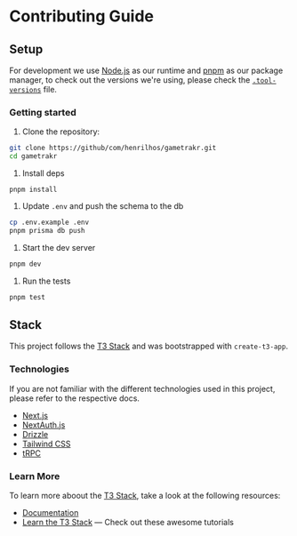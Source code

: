# Contributing Guide

## Setup

For development we use [Node.js](https://nodejs.org) as our runtime and [pnpm](https://pnpm.io) as our package manager, to check out the versions we're using, please check the [`.tool-versions`](../.tool-versions) file.

### Getting started

1. Clone the repository:

```bash
git clone https://github/com/henrilhos/gametrakr.git
cd gametrakr
```

1. Install deps

```badh
pnpm install
```

1. Update `.env` and push the schema to the db

```bash
cp .env.example .env
pnpm prisma db push
```

1. Start the dev server

```bash
pnpm dev
```

1. Run the tests

```bash
pnpm test
```

## Stack

This project follows the [T3 Stack](https://create.t3.gg) and was bootstrapped with `create-t3-app`.

### Technologies

If you are not familiar with the different technologies used in this project, please refer to the respective docs.

- [Next.js](https://nextjs.org)
- [NextAuth.js](https://next-auth.js.org)
- [Drizzle](https://orm.drizzle.team)
- [Tailwind CSS](https://tailwindcss.com)
- [tRPC](https://trpc.io)

### Learn More

To learn more aboout the [T3 Stack](https://create.t3.gg), take a look at the following resources:

- [Documentation](https://create.t3.gg)
- [Learn the T3 Stack](https://create.t3.gg/en/faq#what-learning-resources-are-currently-available) — Check out these awesome tutorials
